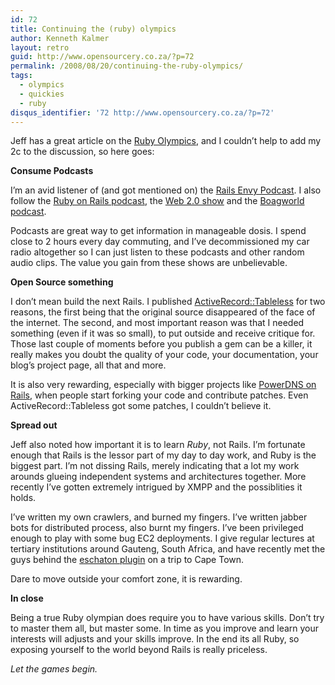```yaml
---
id: 72
title: Continuing the (ruby) olympics
author: Kenneth Kalmer
layout: retro
guid: http://www.opensourcery.co.za/?p=72
permalink: /2008/08/20/continuing-the-ruby-olympics/
tags:
  - olympics
  - quickies
  - ruby
disqus_identifier: '72 http://www.opensourcery.co.za/?p=72'
---
```


Jeff has a great article on the [Ruby Olympics][1], and I couldn&#8217;t help to add my 2c to the discussion, so here goes:

**Consume Podcasts**

I&#8217;m an avid listener of (and got mentioned on) the [Rails Envy Podcast][2]. I also follow the [Ruby on Rails podcast][3], the [Web 2.0 show][4] and the [Boagworld podcast][5].

Podcasts are great way to get information in manageable dosis. I spend close to 2 hours every day commuting, and I&#8217;ve decommissioned my car radio altogether so I can just listen to these podcasts and other random audio clips. The value you gain from these shows are unbelievable.

**Open Source something**

I don&#8217;t mean build the next Rails. I published [ActiveRecord::Tableless][6] for two reasons, the first being that the original source disappeared of the face of the internet. The second, and most important reason was that I needed something (even if it was so small), to put outside and receive critique for. Those last couple of moments before you publish a gem can be a killer, it really makes you doubt the quality of your code, your documentation, your blog&#8217;s project page, all that and more.

It is also very rewarding, especially with bigger projects like [PowerDNS on Rails][7], when people start forking your code and contribute patches. Even ActiveRecord::Tableless got some patches, I couldn&#8217;t believe it.

**Spread out**

Jeff also noted how important it is to learn *Ruby*, not Rails. I&#8217;m fortunate enough that Rails is the lessor part of my day to day work, and Ruby is the biggest part. I&#8217;m not dissing Rails, merely indicating that a lot my work arounds glueing independent systems and architectures together. More recently I&#8217;ve gotten extremely intrigued by XMPP and the possiblities it holds.

I&#8217;ve written my own crawlers, and burned my fingers. I&#8217;ve written jabber bots for distributed process, also burnt my fingers. I&#8217;ve been privileged enough to play with some bug EC2 deployments. I give regular lectures at tertiary institutions around Gauteng, South Africa, and have recently met the guys behind the [eschaton plugin][8] on a trip to Cape Town.

Dare to move outside your comfort zone, it is rewarding.

**In close**

Being a true Ruby olympian does require you to have various skills. Don&#8217;t try to master them all, but master some. In time as you improve and learn your interests will adjusts and your skills improve. In the end its all Ruby, so exposing yourself to the world beyond Rails is really priceless.

*Let the games begin.*

 [1]: http://www.softiesonrails.com/2008/8/18/do-your-own-ruby-olympics
 [2]: http://www.railsenvy.com/2008/6/20/rails-envy-podcast-episode-034
 [3]: http://podcast.rubyonrails.com
 [4]: http://web20show.com/
 [5]: http://boagworld.com/
 [6]: https://github.com/kennethkalmer/activerecord-tableless-models
 [7]: https://github.com/kennethkalmer/powerdns-on-rails/
 [8]: http://yawningman.blogspot.com/2008/07/eschaton.html
